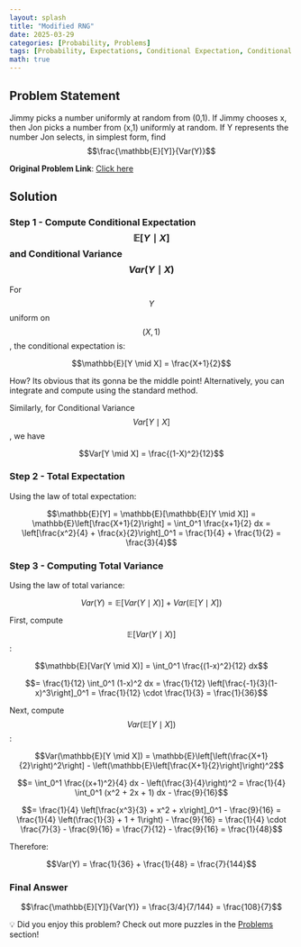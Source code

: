 ```yaml
--- 
layout: splash 
title: "Modified RNG" 
date: 2025-03-29
categories: [Probability, Problems] 
tags: [Probability, Expectations, Conditional Expectation, Conditional Variance] 
math: true 
---  
```


## Problem Statement

Jimmy picks a number uniformly at random from (0,1). If Jimmy chooses x, then Jon picks a number from (x,1) uniformly at random. If Y represents the number Jon selects, in simplest form, find $$\frac{\mathbb{E}[Y]}{Var(Y)}$$

**Original Problem Link**: [Click here](https://www.quantguide.io/questions/modified-rng)

## Solution

### Step 1 - Compute Conditional Expectation $$\mathbb{E}[Y \mid X]$$ and Conditional Variance $$Var(Y \mid X)$$

For $$Y$$ uniform on $$(X,1)$$, the conditional expectation is:

$$\mathbb{E}[Y \mid X] = \frac{X+1}{2}$$

How? Its obvious that its gonna be the middle point! Alternatively, you can integrate and compute using the standard method.

Similarly, for Conditional Variance $$Var[Y \mid X]$$, we have

$$Var[Y \mid X] = \frac{(1-X)^2}{12}$$

### Step 2 - Total Expectation

Using the law of total expectation:

$$\mathbb{E}[Y] = \mathbb{E}[\mathbb{E}[Y \mid X]] = \mathbb{E}\left[\frac{X+1}{2}\right] = \int_0^1 \frac{x+1}{2} dx = \left[\frac{x^2}{4} + \frac{x}{2}\right]_0^1 = \frac{1}{4} + \frac{1}{2} = \frac{3}{4}$$

### Step 3 - Computing Total Variance

Using the law of total variance:

$$Var(Y) = \mathbb{E}[Var(Y \mid X)] + Var(\mathbb{E}[Y \mid X])$$

First, compute $$\mathbb{E}[Var(Y \mid X)]$$:

$$\mathbb{E}[Var(Y \mid X)] = \int_0^1 \frac{(1-x)^2}{12} dx$$

$$= \frac{1}{12} \int_0^1 (1-x)^2 dx = \frac{1}{12} \left[\frac{-1}{3}(1-x)^3\right]_0^1 = \frac{1}{12} \cdot \frac{1}{3} = \frac{1}{36}$$

Next, compute $$Var(\mathbb{E}[Y \mid X])$$:

$$Var(\mathbb{E}[Y \mid X]) = \mathbb{E}\left[\left(\frac{X+1}{2}\right)^2\right] - \left(\mathbb{E}\left[\frac{X+1}{2}\right]\right)^2$$

$$= \int_0^1 \frac{(x+1)^2}{4} dx - \left(\frac{3}{4}\right)^2 = \frac{1}{4} \int_0^1 (x^2 + 2x + 1) dx - \frac{9}{16}$$

$$= \frac{1}{4} \left[\frac{x^3}{3} + x^2 + x\right]_0^1 - \frac{9}{16} = \frac{1}{4} \left(\frac{1}{3} + 1 + 1\right) - \frac{9}{16} = \frac{1}{4} \cdot \frac{7}{3} - \frac{9}{16} = \frac{7}{12} - \frac{9}{16} = \frac{1}{48}$$

Therefore:

$$Var(Y) = \frac{1}{36} + \frac{1}{48} = \frac{7}{144}$$

### Final Answer

$$\frac{\mathbb{E}[Y]}{Var(Y)} = \frac{3/4}{7/144} = \frac{108}{7}$$

💡 Did you enjoy this problem? Check out more puzzles in the [Problems](https://jxtech-s.github.io/problems/) section!
